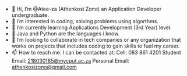 - 👋 Hi, I’m @Atee-za (Athenkosi Zono) an Application Developer undergraduate.
- 👀 I’m interested in coding, solving problems using algorthms. 
- 🌱 I’m currently learning Applications Development (3rd Year) level.
- 💞️ Java and Python are the languages i know.
- 💞️ I’m looking to collaborate in tech companies or any organization that works on projects that includes coding to gain skills to fuel my career.
- 📫 How to reach me. I can be contacted at:
      Cell: 083 861 4201 
      Student Email: 218030185@mycput.ac.za
      Personal Email: athenkosizono@gmail.com

<!---
Atee-za/Atee-za is a ✨ special ✨ repository because its `README.md` (this file) appears on your GitHub profile.
You can click the Preview link to take a look at your changes.
--->
